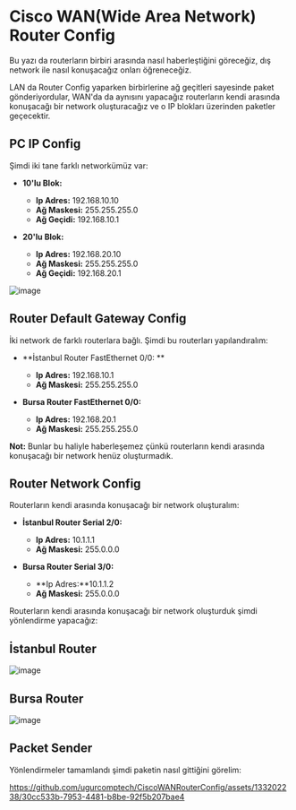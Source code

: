 # Cisco WAN(Wide Area Network) Router Config

Bu yazı da routerların birbiri arasında nasıl haberleştiğini göreceğiz, dış network ile nasıl konuşacağız onları öğreneceğiz.

LAN da Router Config yaparken birbirlerine ağ geçitleri sayesinde paket gönderiyordular, WAN'da da aynısını yapacağız routerların kendi arasında konuşacağı bir network oluşturacağız ve o IP blokları üzerinden paketler geçecektir.

## PC IP Config

Şimdi iki tane farklı networkümüz var:

- **10'lu Blok:**
  - **Ip Adres:** 192.168.10.10
  - **Ağ Maskesi:** 255.255.255.0
  - **Ağ Geçidi:** 192.168.10.1
 
- **20'lu Blok:**
  - **Ip Adres:** 192.168.20.10
  - **Ağ Maskesi:** 255.255.255.0
  - **Ağ Geçidi:** 192.168.20.1

 
![image](https://github.com/ugurcomptech/CiscoWANRouterConfig/assets/133202238/e2e3a5fe-d760-4375-a70a-50dd570d1d66)


## Router Default Gateway Config
 
İki network de farklı routerlara bağlı. Şimdi bu routerları yapılandıralım:

- **İstanbul Router FastEthernet 0/0: **
  - **Ip Adres:** 192.168.10.1
  - **Ağ Maskesi:** 255.255.255.0

- **Bursa Router FastEthernet 0/0:**
  - **Ip Adres:** 192.168.20.1
  - **Ağ Maskesi:** 255.255.255.0
 

**Not:** Bunlar bu haliyle haberleşemez çünkü routerların kendi arasında konuşacağı bir network henüz oluşturmadık.


## Router Network Config

Routerların kendi arasında konuşacağı bir network oluşturalım:


- **İstanbul Router Serial 2/0:**
  - **Ip Adres:** 10.1.1.1
  - **Ağ Maskesi:** 255.0.0.0


- **Bursa Router Serial 3/0:**
  - **Ip Adres:**10.1.1.2
  - **Ağ Maskesi:** 255.0.0.0

 
Routerların kendi arasında konuşacağı bir network oluşturduk şimdi yönlendirme yapacağız:


## İstanbul Router

![image](https://github.com/ugurcomptech/CiscoWANRouterConfig/assets/133202238/64b2823f-467f-4668-af0b-bb6315b0d73f)

## Bursa Router 

![image](https://github.com/ugurcomptech/CiscoWANRouterConfig/assets/133202238/fba324f2-b637-4c0b-95c5-b396458efcdd)



## Packet Sender

Yönlendirmeler tamamlandı şimdi paketin nasıl gittiğini görelim:

https://github.com/ugurcomptech/CiscoWANRouterConfig/assets/133202238/30cc533b-7953-4481-b8be-92f5b207bae4










